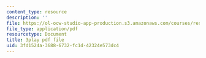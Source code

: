 ```yaml
---
content_type: resource
description: ''
file: https://ol-ocw-studio-app-production.s3.amazonaws.com/courses/res-6-012-introduction-to-probability-spring-2018/3fd1524a36886732fc1d42324e573dc4_4CkWjk40TBY.pdf
file_type: application/pdf
resourcetype: Document
title: 3play pdf file
uid: 3fd1524a-3688-6732-fc1d-42324e573dc4
---
```

